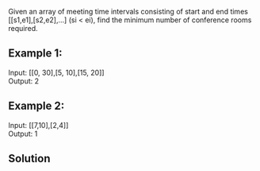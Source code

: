 Given an array of meeting time intervals consisting of start and end times [[s1,e1],[s2,e2],...] (si < ei), find the minimum number of conference rooms required.

## Example 1:
Input: [[0, 30],[5, 10],[15, 20]]   
Output: 2   

## Example 2:
Input: [[7,10],[2,4]]   
Output: 1   


## Solution
```java

```

